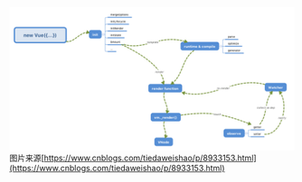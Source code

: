 ![preview](https://github.com/floraluo/blog/blob/master/%E6%80%9D%E7%BB%B4%E5%AF%BC%E5%9B%BE/vue%E5%9F%BA%E6%9C%AC%E6%B5%81%E7%A8%8B.jpg)
图片来源[https://www.cnblogs.com/tiedaweishao/p/8933153.html](https://www.cnblogs.com/tiedaweishao/p/8933153.html)
